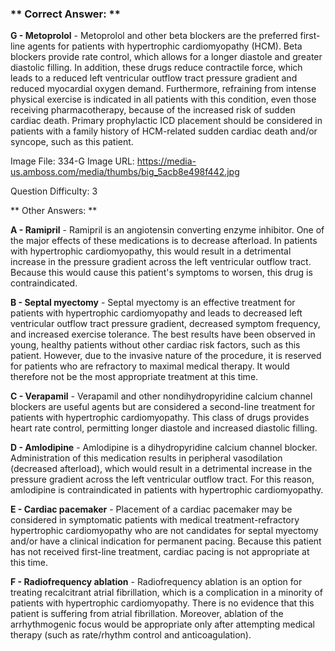 ### ** Correct Answer: **

**G - Metoprolol** - Metoprolol and other beta blockers are the preferred first-line agents for patients with hypertrophic cardiomyopathy (HCM). Beta blockers provide rate control, which allows for a longer diastole and greater diastolic filling. In addition, these drugs reduce contractile force, which leads to a reduced left ventricular outflow tract pressure gradient and reduced myocardial oxygen demand. Furthermore, refraining from intense physical exercise is indicated in all patients with this condition, even those receiving pharmacotherapy, because of the increased risk of sudden cardiac death. Primary prophylactic ICD placement should be considered in patients with a family history of HCM-related sudden cardiac death and/or syncope, such as this patient.

Image File: 334-G
Image URL: https://media-us.amboss.com/media/thumbs/big_5acb8e498f442.jpg

Question Difficulty: 3

** Other Answers: **

**A - Ramipril** - Ramipril is an angiotensin converting enzyme inhibitor. One of the major effects of these medications is to decrease afterload. In patients with hypertrophic cardiomyopathy, this would result in a detrimental increase in the pressure gradient across the left ventricular outflow tract. Because this would cause this patient's symptoms to worsen, this drug is contraindicated.

**B - Septal myectomy** - Septal myectomy is an effective treatment for patients with hypertrophic cardiomyopathy and leads to decreased left ventricular outflow tract pressure gradient, decreased symptom frequency, and increased exercise tolerance. The best results have been observed in young, healthy patients without other cardiac risk factors, such as this patient. However, due to the invasive nature of the procedure, it is reserved for patients who are refractory to maximal medical therapy. It would therefore not be the most appropriate treatment at this time.

**C - Verapamil** - Verapamil and other nondihydropyridine calcium channel blockers are useful agents but are considered a second-line treatment for patients with hypertrophic cardiomyopathy. This class of drugs provides heart rate control, permitting longer diastole and increased diastolic filling.

**D - Amlodipine** - Amlodipine is a dihydropyridine calcium channel blocker. Administration of this medication results in peripheral vasodilation (decreased afterload), which would result in a detrimental increase in the pressure gradient across the left ventricular outflow tract. For this reason, amlodipine is contraindicated in patients with hypertrophic cardiomyopathy.

**E - Cardiac pacemaker** - Placement of a cardiac pacemaker may be considered in symptomatic patients with medical treatment-refractory hypertrophic cardiomyopathy who are not candidates for septal myectomy and/or have a clinical indication for permanent pacing. Because this patient has not received first-line treatment, cardiac pacing is not appropriate at this time.

**F - Radiofrequency ablation** - Radiofrequency ablation is an option for treating recalcitrant atrial fibrillation, which is a complication in a minority of patients with hypertrophic cardiomyopathy. There is no evidence that this patient is suffering from atrial fibrillation. Moreover, ablation of the arrhythmogenic focus would be appropriate only after attempting medical therapy (such as rate/rhythm control and anticoagulation).

